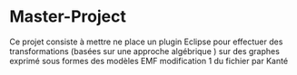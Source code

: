 # Master-Project
Ce projet consiste à mettre ne place un plugin Eclipse pour effectuer des transformations (basées sur une approche algébrique ) sur des graphes exprimé sous formes des modèles EMF 
modification 1 du fichier par Kanté
